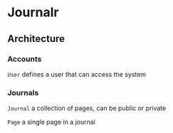 # Journalr

## Architecture

### Accounts

`User` defines a user that can access the system

### Journals

`Journal` a collection of pages, can be public or private

`Page` a single page in a journal
